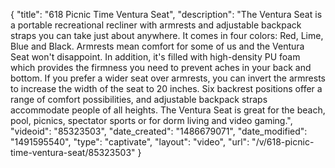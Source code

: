 {
    "title": "618 Picnic Time Ventura Seat",
    "description": "The Ventura Seat is a portable recreational recliner with armrests and adjustable backpack straps you can take just about anywhere. It comes in four colors: Red, Lime, Blue and Black. Armrests mean comfort for some of us and the Ventura Seat won't disappoint. In addition, it's filled with high-density PU foam which provides the firmness you need to prevent aches in your back and bottom. If you prefer a wider seat over armrests, you can invert the armrests to increase the width of the seat to 20 inches. Six backrest positions offer a range of comfort possibilities, and adjustable backpack straps accommodate people of all heights. The Ventura Seat is great for the beach, pool, picnics, spectator sports or for dorm living and video gaming.",
    "videoid": "85323503",
    "date_created": "1486679071",
    "date_modified": "1491595540",
    "type": "captivate",
    "layout": "video",
    "url": "\/v\/618-picnic-time-ventura-seat\/85323503"
}